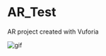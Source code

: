 # AR_Test
 AR project created with Vuforia
 
![gif](https://user-images.githubusercontent.com/26629624/167251919-0cccc3bc-4f50-45ac-8ae3-59b07931a9f3.gif)
